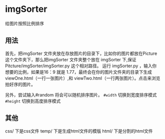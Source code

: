 imgSorter
=========
给图片按照比例排序

用法
-------

首先，把imgSorter 文件夹放在存放图片的目录下，比如你的图片都放在Picture 这个文件夹下，那么把imgSorter 文件夹整个放在 imgSorter 下,保证Pitcture/imgSorter/imgSorter.py 这个相对路径。
运行 imgSorter.py ，输入你想要的比例，如果是16：9 就是 1.77，最终会在你的图片文件夹的目录下生成 viewOne.html（一行一张图片）,和 viewTwo.html（一行两张图片）。点击来浏览拍好序的图片。

另外，尝试输入#random 将会可以随机排序图片。
`#width` 切换到宽度排序模式
`#height` 切换到高度排序模式


其他
--------
css/ 下是css文件
temp/ 下是生成html文件的模版
html/ 下是分割的html文件




